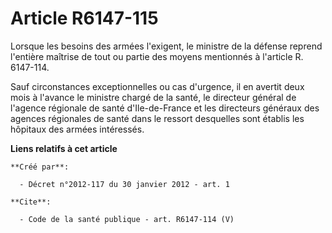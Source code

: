 # Article R6147-115

Lorsque les besoins des armées l'exigent, le ministre de la défense reprend l'entière maîtrise de tout ou partie des moyens
mentionnés à l'article R. 6147-114. 

Sauf circonstances exceptionnelles ou cas d'urgence, il en avertit deux mois à l'avance le ministre chargé de la santé, le
directeur général de l'agence régionale de santé d'Ile-de-France et les directeurs généraux des agences régionales de santé
dans le ressort desquelles sont établis les hôpitaux des armées intéressés.

**Liens relatifs à cet article**

	**Créé par**:

	  - Décret n°2012-117 du 30 janvier 2012 - art. 1

	**Cite**:

	  - Code de la santé publique - art. R6147-114 (V)
